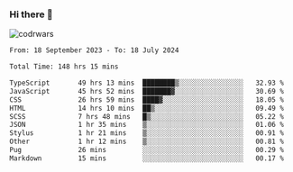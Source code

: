 ### Hi there 👋


![codrwars](https://www.codewars.com/users/rsschool_c9af20f58c35c696/badges/micro) 

<!--START_SECTION:waka-->

```txt
From: 18 September 2023 - To: 18 July 2024

Total Time: 148 hrs 15 mins

TypeScript       49 hrs 13 mins  ████████▒░░░░░░░░░░░░░░░░   32.93 %
JavaScript       45 hrs 52 mins  ███████▓░░░░░░░░░░░░░░░░░   30.69 %
CSS              26 hrs 59 mins  ████▓░░░░░░░░░░░░░░░░░░░░   18.05 %
HTML             14 hrs 10 mins  ██▒░░░░░░░░░░░░░░░░░░░░░░   09.49 %
SCSS             7 hrs 48 mins   █▒░░░░░░░░░░░░░░░░░░░░░░░   05.22 %
JSON             1 hr 35 mins    ▒░░░░░░░░░░░░░░░░░░░░░░░░   01.06 %
Stylus           1 hr 21 mins    ▒░░░░░░░░░░░░░░░░░░░░░░░░   00.91 %
Other            1 hr 12 mins    ▒░░░░░░░░░░░░░░░░░░░░░░░░   00.81 %
Pug              26 mins         ░░░░░░░░░░░░░░░░░░░░░░░░░   00.29 %
Markdown         15 mins         ░░░░░░░░░░░░░░░░░░░░░░░░░   00.17 %
```

<!--END_SECTION:waka-->

